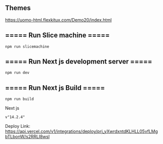 ## Themes

https://uomo-html.flexkitux.com/Demo20/index.html

## \===== Run Slice machine =====

```plaintext
npm run slicemachine
```

## \===== Run Next js development server =====

```plaintext
npm run dev
```

## \===== Run Next js Build =====

```plaintext
npm run build
```

Next js

```plaintext
v"14.2.4"
```

Deploy Link:
https://api.vercel.com/v1/integrations/deploy/prj_yXwrdxntdKLHLL05vfLMgbTLbonW/s2RRLI8wsI
